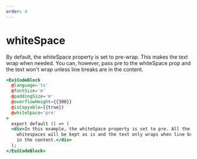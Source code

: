 ```yaml
---
order: 4
---
```


# whiteSpace

<EuiText>
  <p>
    By default, the <EuiCode>whiteSpace</EuiCode> property is set to <EuiCode>pre-wrap</EuiCode>. This makes the text wrap when needed. You can, however, pass <EuiCode>pre</EuiCode> to the <EuiCode>whiteSpace</EuiCode> prop and the text won't wrap unless line breaks are in the content.
  </p>
</EuiText>

```hbs template
<EuiCodeBlock
  @language='ts'
  @fontSize='m'
  @paddingSize='m'
  @overflowHeight={{300}}
  @isCopyable={{true}}
  @whiteSpace='pre'
>
  export default () => (
  <div>In this example, the whiteSpace property is set to pre. All the
    whitespaces will be kept as is and the text only wraps when line breaks are
    in the content.</div>
  );
</EuiCodeBlock>
```
